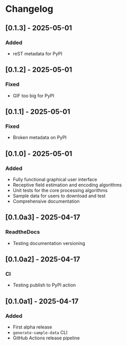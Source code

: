 # Changelog

## [0.1.3] - 2025-05-01
### Added
- reST metadata for PyPI

## [0.1.2] - 2025-05-01
### Fixed
- GIF too big for PyPI

## [0.1.1] - 2025-05-01
### Fixed
- Broken metadata on PyPI

## [0.1.0] - 2025-05-01
### Added
- Fully functional graphical user interface
- Receptive field estimation and encoding algorithms
- Unit tests for the core processing algorithms
- Sample data for users to download and test
- Comprehensive documentation

## [0.1.0a3] - 2025-04-17
### ReadtheDocs
- Testing documentation versioning

## [0.1.0a2] - 2025-04-17
### CI
- Testing publish to PyPI action

## [0.1.0a1] - 2025-04-17
### Added
- First alpha release
- `generate-sample-data` CLI
- GitHub Actions release pipeline
